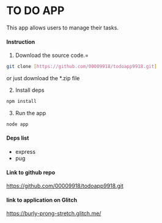 # TO DO APP

This app allows users to manage their tasks.

#### Instruction
1. Download the source code.=

```bash
git clone [https://github.com/00009918/todoapp9918.git]
```
or just download the *.zip file

2. Install deps
```bash
npm install
```
3. Run the app
```bash
node app
```
#### Deps list
- express
- pug

#### Link to github repo
https://github.com/00009918/todoapp9918.git

#### link to application on Glitch
https://burly-prong-stretch.glitch.me/